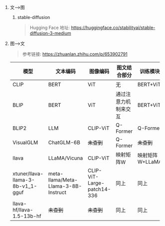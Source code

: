 
1. 文-->图
    1. stable-diffusion
        > Hugging Face 地址: https://huggingface.co/stabilityai/stable-diffusion-3-medium

2. 图-->文
    > 参考链接: https://zhuanlan.zhihu.com/p/653902791

    |模型|文本编码|图像编码|图文结合部分|训练模块|
    |---|---|---|---|---|
    |CLIP|BERT|ViT|无|BERT+ViT|
    |BLIP|BERT|ViT|通过注意力机制来交互|BERT+ViT|
    |BLIP2|LLM|CLIP-ViT|Q-Former|Q-Former|
    |VisualGLM|ChatGLM-6B|~~未查到~~|Q-Former|~~未查到~~|
    |llava|LLaMA/Vicuna|CLIP-ViT|映射矩阵W|映射矩阵W+LLaMA|
    |xtuner/llava-llama-3-8b-v1_1-gguf|meta-llama/Meta-Llama-3-8B-Instruct|CLIP-ViT-Large-patch14-336 |同上|同上|
    |llava-hf/llava-1.5-13b-hf|~~未查到~~|~~未查到~~|同上|同上|

